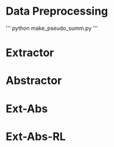 # Data Preprocessing

'''
python make_pseudo_summ.py
'''

# Extractor

# Abstractor

# Ext-Abs

# Ext-Abs-RL
